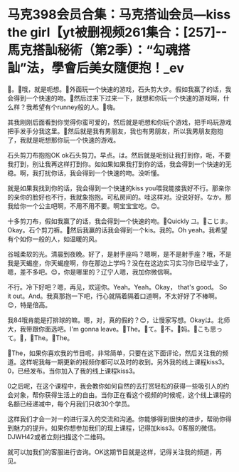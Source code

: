 # 马克398会员合集：马克搭讪会员—kiss the girl【yt被删视频261集合：[257]--馬克搭訕秘術（第2季）：“勾魂搭訕”法，學會后美女隨便抱！_ev

🎼。🎼哦，就是呃想。🎼外面玩一个快速的游戏，石头剪大步。假如我赢了的话，我会得到一个快速的吻。🎼然后过来下过来一下，就想和你玩一个快速的游戏啊，什么样？我希望有个runney般的人。🎼嗨。

其我刚刚后面看到你觉得你蛮可爱的，然后就是呃想和你玩个游戏，把手吗玩游戏把手发手分我这里。🎼然后就是我有男朋友，我也有男朋友，所以我男朋友抱抱了，我就是呃想那你玩一个快速的游戏。

石头剪刀布抱抱OK ok石头剪刀。早点。は。然后就是呃别让我打到你，呃，不要我打到，别让我再这样打到你。如如果如果我打到你的话，我会得到一个快速的无稳。啊，我打扰你话，我会得到一个快速的吻。没听懂。

就是如果我找到你的话，我会得到一个快速的kiss you喂我能接我好不行。那亲你的亲你的脸好也不行，我就象抱抱。可私房间的。哇这样对。没说好好。なか。那我给你一个公主吧啊，不用不用不要。啊宝宝宝吃。😊。

十多剪刀布，假如我赢了的话，我会得到一个快速的吻。🎼Quickly 그。🎼こじま。Okay。石个剪刀裤。🎼然后我赢的话我会得到一个kis。我的。Oh yeah。我希望有个如你一般的人，如温暖的风。

谷城柔软的光。清晨到夜晚。好了，是射手座吗？嗯啊，是不是射手座？哦，不是我是天蝎座，你天蝎座啊，你在那边上学吗？没在在这边实习实习你已经毕业了，嗯，差不多吧。😊，你是哪里的？辽宁人嗯，我加你微信啊。

不行。冷下好吧？嗯，再见，欢迎你。Yeah。Yeah。Okay， that's good。 So it out。And。我真那抱一下吧，行心就隔着隔着口道啊，不太好好了不棒啊。😊，特是倍高。

我84哦肯能是打排球的嘛。嗯，对，真的假的？😊，让慢家写想。Okayは。北师大，我带跟你面选吧。I'm gonna leave。🎼The。🎼て。🎼不。🎼妈。🎼こも思って。🎼，🎼The。🎼The。

🎼The，如果你喜欢我的节目呢，非常简单，只要在这下面评论，然后关注我的频道。这样呢我每一期更新的视频你都可以及时的收到。另外我的线上课程kiss3。0，已经发布。当你加入了我的线上课程kiss3。

0之后呢，在这个课程中，我会教你如何自然的去打赏轻松的获得一些吸引人的约会对象，帮你获得生活上的自由。当你正在看这个视频的时候呢，这个线上课程的名额已经递减中，每个月我们只收30个学员。

这样我们才会一对一的进行深入的交流和沟通。你能够得到很快的进步，帮助你得到魅力的提升。如果你想参加我们的现上课程，记得加kiss3。0客服的微信。DJWH42或者立刻扫描这个二维码。

就可以加我们的客服进行咨询。OK这期节目就是这样，记得关注我的频道，再见。